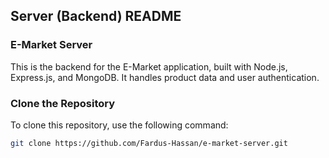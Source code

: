 
## Server (Backend) README


### E-Market Server

This is the backend for the E-Market application, built with Node.js, Express.js, and MongoDB. It handles product data and user authentication.

### Clone the Repository

To clone this repository, use the following command:

```bash
git clone https://github.com/Fardus-Hassan/e-market-server.git

